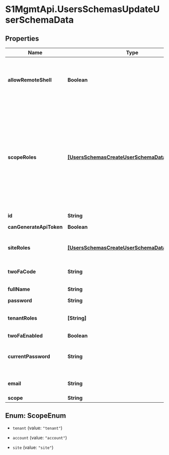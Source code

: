 # S1MgmtApi.UsersSchemasUpdateUserSchemaData

## Properties
Name | Type | Description | Notes
------------ | ------------- | ------------- | -------------
**allowRemoteShell** | **Boolean** | [DEPRECATED] Unused field. The user's role will determine if it is allowed to use remote_shell. | [optional] 
**scopeRoles** | [**[UsersSchemasCreateUserSchemaDataScopeRoles]**](UsersSchemasCreateUserSchemaDataScopeRoles.md) | List of id and role id, id is mandatory for user in scope account/site. Role name is deprecated and will work only for predefined roles, please use role id. User in tenant (global) role does not need to provide an id. | [optional] 
**id** | **String** | Id | [optional] 
**canGenerateApiToken** | **Boolean** | Can generate api token | [optional] 
**siteRoles** | [**[UsersSchemasCreateUserSchemaDataSiteRoles]**](UsersSchemasCreateUserSchemaDataSiteRoles.md) | [DEPRECATED] Please use scopeRoles instead. | [optional] 
**twoFaCode** | **String** | Two-Factor Authorization code | [optional] 
**fullName** | **String** | Full name of the user | [optional] 
**password** | **String** | User password | [optional] 
**tenantRoles** | **[String]** | [DEPRECATED] Use roles instead. List of tenant roles. | [optional] 
**twoFaEnabled** | **Boolean** | Two fa enabled | [optional] 
**currentPassword** | **String** | User password, new name for backward compatibility | [optional] 
**email** | **String** | [DEPRECATED] The email of the user | [optional] 
**scope** | **String** | User scope | 


<a name="ScopeEnum"></a>
## Enum: ScopeEnum


* `tenant` (value: `"tenant"`)

* `account` (value: `"account"`)

* `site` (value: `"site"`)




